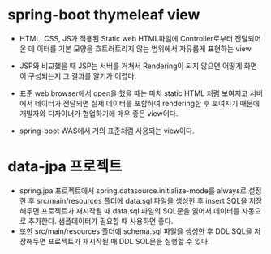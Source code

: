 # spring-boot thymeleaf view
* HTML, CSS, JS가 적용된 Static web HTML파일에 Controller로부터 전달되어 온 데 이터를
기본 모양을 흐트러트리지 않는 범위에서 자유롭게 표현하는  view

* JSP와 비교했을 때 JSP는 서버를 거쳐서 Rendering이 되지 않으면 어떻게 화면이 구성되는지
그 결과를 알기가 어렵다.

* 표준 web browser에서 open을 했을 때는 마치 static HTML 처럼 보여지고
서버에서 데이터가 전달되면 실제 데이터를 포함하여 rendering한 후 보여지기 때문에
개발자와 디자이너가 협업하기에 매우 좋은 view이다.

* spring-boot WAS에서 거의 표준처럼 사용되는 view이다.

# data-jpa 프로젝트
* spring.jpa 프로젝트에서 spring.datasource.initialize-mode를 always로 설정한 후
src/main/resources 폴더에 data.sql 파일을 생성한 후 insert SQL을 저장해두면
프로젝트가 재시작될 때 data.sql 파일의 SQL문을 읽어서 데이터를 자동으로 추가한다.
샘플데이터가 필요할 때 사용하면 좋다.
* 또한 src/main/resources 폴더에 schema.sql 파일을 생성한 후 DDL SQL을 저장해두면
프로젝트가 재시작될 때 DDL SQL문을 실행할 수 있다.

